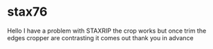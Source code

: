# stax76
Hello
I have a problem with STAXRIP
the crop works but once trim the edges cropper are contrasting it comes out
thank you in advance
